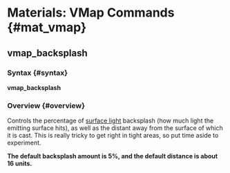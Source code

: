 # Materials: VMap Commands {#mat_vmap}
## vmap_backsplash
### Syntax {#syntax}

**vmap_backsplash <percent> <distance>**

### Overview {#overview}

Controls the percentage of [surface
light](vmap_surfaceLight) backsplash (how
much light the emitting surface hits), as well as the distant away from
the surface of which it is cast. This is really tricky to get right in
tight areas, so put time aside to experiment.

**The default backsplash amount is 5%, and the default distance is about
16 units.**
